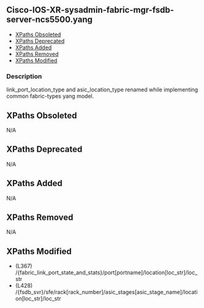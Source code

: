 ## Cisco-IOS-XR-sysadmin-fabric-mgr-fsdb-server-ncs5500.yang

- [XPaths Obsoleted](#xpaths-obsoleted)
- [XPaths Deprecated](#xpaths-deprecated)
- [XPaths Added](#xpaths-added)
- [XPaths Removed](#xpaths-removed)
- [XPaths Modified](#xpaths-modified)

### Description

link_port_location_type and asic_location_type renamed while implementing common fabric-types yang model.

## XPaths Obsoleted

N/A

## XPaths Deprecated

N/A

## XPaths Added

N/A

## XPaths Removed

N/A

## XPaths Modified

- (L367)	/{fabric_link_port_state_and_stats}/port[portname]/location[loc_str]/loc_str
- (L428)	/{fsdb_svr}/sfe/rack[rack_number]/asic_stages[asic_stage_name]/location[loc_str]/loc_str

